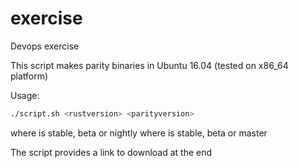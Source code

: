 # exercise

Devops exercise

This script makes parity binaries in Ubuntu 16.04 (tested on x86_64 platform)

Usage: 
  ```sh
  ./script.sh <rustversion> <parityversion>
  ```
where <rustversion> is stable, beta or nightly
where <parityversion> is stable, beta or master

The script provides a link to download at the end
